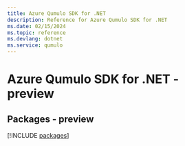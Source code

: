 ```yaml
---
title: Azure Qumulo SDK for .NET
description: Reference for Azure Qumulo SDK for .NET
ms.date: 02/15/2024
ms.topic: reference
ms.devlang: dotnet
ms.service: qumulo
---
```

# Azure Qumulo SDK for .NET - preview
## Packages - preview
[!INCLUDE [packages](qumulo-index.md)]